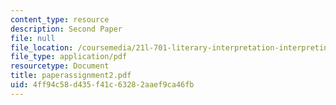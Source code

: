 ```yaml
---
content_type: resource
description: Second Paper
file: null
file_location: /coursemedia/21l-701-literary-interpretation-interpreting-poetry-fall-2003/4ff94c58d435f41c63282aaef9ca46fb_paperassignment2.pdf
file_type: application/pdf
resourcetype: Document
title: paperassignment2.pdf
uid: 4ff94c58-d435-f41c-6328-2aaef9ca46fb
---
```

